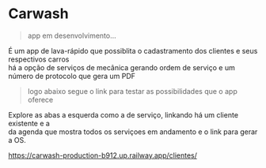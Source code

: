 # Carwash
> app em desenvolvimento...

É um app de lava-rápido que possiblita o cadastramento dos clientes e seus respectivos carros </br>
há a opção de serviços de mecânica gerando ordem de serviço e um número de protocolo que gera um PDF</br>

> logo abaixo segue o link para testar as possibilidades que o app oferece

Explore as abas a esquerda como a de serviço, linkando há um cliente existente e a </br>
da agenda que mostra todos os serviçoes em andamento e o link para gerar a OS.</br>


https://carwash-production-b912.up.railway.app/clientes/
